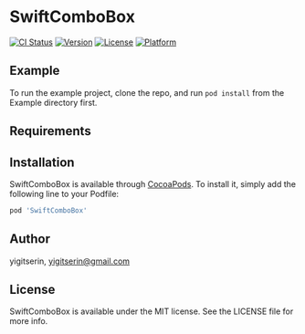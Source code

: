# SwiftComboBox

[![CI Status](https://img.shields.io/travis/yigitserin/SwiftComboBox.svg?style=flat)](https://travis-ci.org/yigitserin/SwiftComboBox)
[![Version](https://img.shields.io/cocoapods/v/SwiftComboBox.svg?style=flat)](https://cocoapods.org/pods/SwiftComboBox)
[![License](https://img.shields.io/cocoapods/l/SwiftComboBox.svg?style=flat)](https://cocoapods.org/pods/SwiftComboBox)
[![Platform](https://img.shields.io/cocoapods/p/SwiftComboBox.svg?style=flat)](https://cocoapods.org/pods/SwiftComboBox)

## Example

To run the example project, clone the repo, and run `pod install` from the Example directory first.

## Requirements

## Installation

SwiftComboBox is available through [CocoaPods](https://cocoapods.org). To install
it, simply add the following line to your Podfile:

```ruby
pod 'SwiftComboBox'
```

## Author

yigitserin, yigitserin@gmail.com

## License

SwiftComboBox is available under the MIT license. See the LICENSE file for more info.
